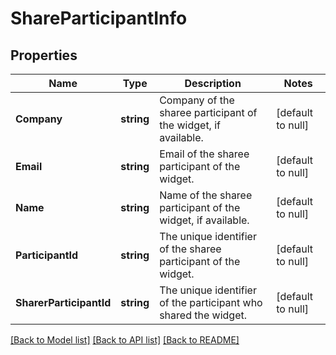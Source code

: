 # ShareParticipantInfo

## Properties
Name | Type | Description | Notes
------------ | ------------- | ------------- | -------------
**Company** | **string** | Company of the sharee participant of the widget, if available. | [default to null]
**Email** | **string** | Email of the sharee participant of the widget. | [default to null]
**Name** | **string** | Name of the sharee participant of the widget, if available. | [default to null]
**ParticipantId** | **string** | The unique identifier of the sharee participant of the widget. | [default to null]
**SharerParticipantId** | **string** | The unique identifier of the participant who shared the widget. | [default to null]

[[Back to Model list]](../README.md#documentation-for-models) [[Back to API list]](../README.md#documentation-for-api-endpoints) [[Back to README]](../README.md)


